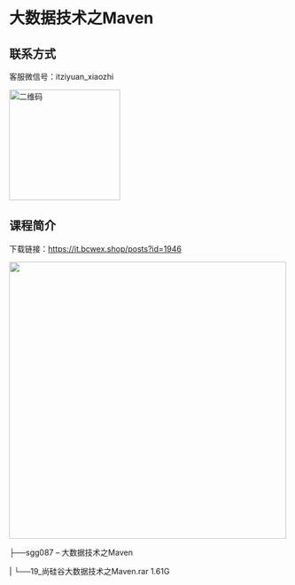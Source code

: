 # 大数据技术之Maven

## 联系方式

客服微信号：itziyuan_xiaozhi

<img src="https://ziyuanyun.oss-cn-guangzhou.aliyuncs.com/common/20240614073449/666b82192834a.jpg" width="200" height="200" alt="二维码">

## 课程简介

下载链接：https://it.bcwex.shop/posts?id=1946

<img src="https://ziyuanyun.oss-cn-guangzhou.aliyuncs.com/yun/20240515183611/6644901b705ac.jpg" width="500" alt="">

  ├──sgg087 &#8211; 大数据技术之Maven

 | └──19_尚硅谷大数据技术之Maven.rar 1.61G

  